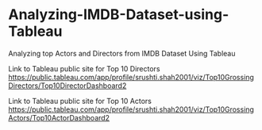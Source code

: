 # Analyzing-IMDB-Dataset-using-Tableau <br>
Analyzing top Actors and Directors from IMDB Dataset Using Tableau  <br>

Link to Tableau public site for Top 10 Directors <br>
https://public.tableau.com/app/profile/srushti.shah2001/viz/Top10GrossingDirectors/Top10DirectorDashboard2 <br>

Link to Tableau public site for Top 10 Actors <br>
https://public.tableau.com/app/profile/srushti.shah2001/viz/Top10GrossingActors/Top10ActorDashboard2 <br>
